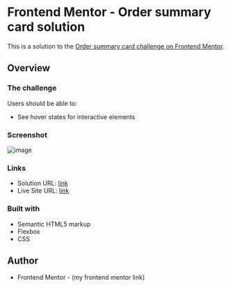 # Frontend Mentor - Order summary card solution

This is a solution to the [Order summary card challenge on Frontend Mentor](https://www.frontendmentor.io/challenges/order-summary-component-QlPmajDUj). 

## Overview

### The challenge

Users should be able to:

- See hover states for interactive elements

### Screenshot

![image](https://user-images.githubusercontent.com/69210720/129191663-6e59b464-2b1b-44c2-a452-f864580686c9.png)

### Links

- Solution URL: [link](mylink)
- Live Site URL: [link](mylink)

### Built with

- Semantic HTML5 markup
- Flexbox
- CSS

## Author

- Frontend Mentor - (my frontend mentor link)
